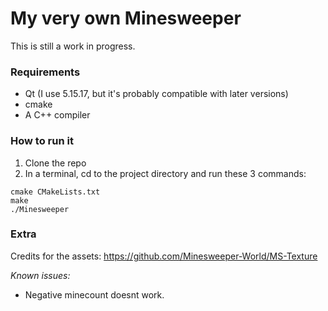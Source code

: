 # My very own Minesweeper
This is still a work in progress.
### Requirements
- Qt (I use 5.15.17, but it's probably compatible with later versions)
- cmake
- A C++ compiler
### How to run it
1. Clone the repo
2. In a terminal, cd to the project directory and run these 3 commands:
```
cmake CMakeLists.txt
make
./Minesweeper 
```
### Extra
Credits for the assets: https://github.com/Minesweeper-World/MS-Texture

*Known issues:*
- Negative minecount doesnt work.
